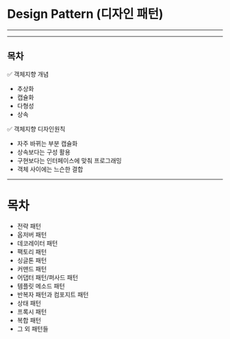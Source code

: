 # Design Pattern (디자인 패턴)
---------------

---------------
목차 
---------------

✅ 객체지향 개념

- 추상화
- 캡슐화
- 다형성
- 상속


✅ 객체지향 디자인원칙

- 자주 바뀌는 부분 캡슐화
- 상속보다는 구성 활용
- 구현보다는 인터페이스에 맞춰 프로그래밍
- 객체 사이에는 느슨한 결합


---------------
# 목차 

- 전략 패턴
- 옵저버 패턴
- 데코레이터 패턴
- 팩토리 패턴
- 싱글톤 패턴
- 커맨드 패턴
- 어댑터 패턴/퍼사드 패턴
- 템플릿 메소드 패턴
- 반복자 패턴과 컴포지트 패턴
- 상태 패턴
- 프록시 패턴
- 복합 패턴
- 그 외 패턴들 
